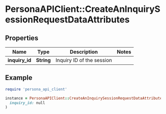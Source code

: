 # PersonaAPIClient::CreateAnInquirySessionRequestDataAttributes

## Properties

| Name | Type | Description | Notes |
| ---- | ---- | ----------- | ----- |
| **inquiry_id** | **String** | Inquiry ID of the session |  |

## Example

```ruby
require 'persona_api_client'

instance = PersonaAPIClient::CreateAnInquirySessionRequestDataAttributes.new(
  inquiry_id: null
)
```

